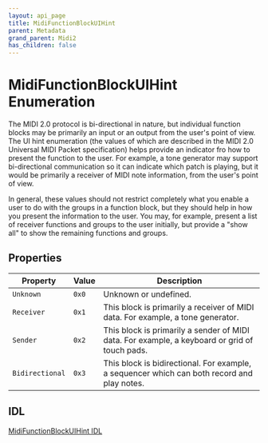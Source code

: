 ```yaml
---
layout: api_page
title: MidiFunctionBlockUIHint
parent: Metadata
grand_parent: Midi2
has_children: false
---
```


# MidiFunctionBlockUIHint Enumeration

The MIDI 2.0 protocol is bi-directional in nature, but individual function blocks may be primarily an input or an output from the user's point of view. The UI hint enumeration (the values of which are described in the MIDI 2.0 Universal MIDI Packet specification) helps provide an indicator fro how to present the function to the user. For example, a tone generator may support bi-directional communication so it can indicate which patch is playing, but it would be primarily a receiver of MIDI note information, from the user's point of view.

In general, these values should not restrict completely what you enable a user to do with the groups in a function block, but they should help in how you present the information to the user. You may, for example, present a list of receiver functions and groups to the user initially, but provide a "show all" to show the remaining functions and groups.

## Properties

| Property | Value | Description |
| -------- | ------- | ------ |
| `Unknown` | `0x0` | Unknown or undefined. |
| `Receiver` | `0x1` | This block is primarily a receiver of MIDI data. For example, a tone generator. |
| `Sender` | `0x2` | This block is primarily a sender of MIDI data. For example, a keyboard or grid of touch pads. |
| `Bidirectional` | `0x3` | This block is bidirectional. For example, a sequencer which can both record and play notes. |

## IDL

[MidiFunctionBlockUIHint IDL](https://github.com/microsoft/MIDI/blob/main/src/app-sdk/winrt-core/MidiFunctionBlockUIHintEnum.idl)
